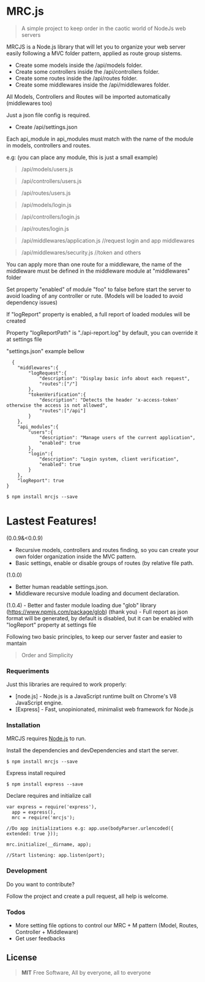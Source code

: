 


# MRC.js

>A simple project to keep order in the caotic world of NodeJs web servers


MRCJS is a Node.js library that will let you to organize your web server easily following a MVC folder pattern, applied as route group sistems.

  - Create some models inside the /api/models folder.
  - Create some controllers inside the /api/controllers folder.
  - Create some routes inside the /api/routes folder.
  - Create some middlewares inside the /api/middlewares folder.
  
  All Models, Controllers and Routes will be imported automatically (middlewares too)
  
  Just a json file config is required.
  
   - Create  /api/settings.json
   
Each api_module in api_modules must match with the name of the module in models, controllers and routes.
   
   e.g:    (you can place any module, this is just a small example)
   
>/api/models/users.js

>/api/controllers/users.js

>/api/routes/users.js

>/api/models/login.js

>/api/controllers/login.js

>/api/routes/login.js

>/api/middlewares/application.js //request login and app middlewares

>/api/middlewares/security.js //token and others
   
   You can apply more than one route for a middleware,  the name of the middleware must be defined in the middleware module at "middlewares" folder
   
   Set property "enabled" of module "foo" to false before start the server to avoid loading of any controller or rute. (Models will be loaded to avoid dependency issues) 

  If "logReport" property is enabled, a full report of loaded modules will be created
  
  Property "logReportPath" is "./api-report.log" by default, you can override it at settings file

"settings.json" example bellow
  
	  {
		"middlewares":{
			"logRequest":{
				"description": "Display basic info about each request",
				"routes":["/"]
			},
			"tokenVerification":{
				"description": "Detects the header 'x-access-token' otherwise the access is not allowed",
				"routes":["/api"]
			}
		},
		"api_modules":{
			"users":{
				"description": "Manage users of the current application",
				"enabled": true
			},
			"login":{
				"description": "Login system, client verification",
				"enabled": true
			}
		},
	    "logReport": true
	}	

  ```
$ npm install mrcjs --save
```
  
# Lastest Features!

  (0.0.9&<0.0.9) 
  - Recursive models, controllers and routes finding, so you can create your own folder organization inside the MVC pattern.
  - Basic settings, enable or disable groups of routes (by relative file path.
  
  (1.0.0) 
  - Better human readable settings.json.
  - Middleware recursive module loading and document declaration.

(1.0.4) 
	- Better and faster module loading due "glob" library 	(https://www.npmjs.com/package/glob) (thank you)
	- Full report as json format will be generated, by default is disabled, but it can be enabled with "logReport" property at settings file

Following two basic principles, to keep our server faster and easier to mantain

> Order and Simplicity


### Requeriments

Just this libraries are required to work properly:

* [node.js] - Node.js is a JavaScript runtime built on Chrome's V8 JavaScript engine.
* [Express] - Fast, unopinionated, minimalist web framework for Node.js


### Installation

MRCJS requires [Node.js](https://nodejs.org/) to run.

Install the dependencies and devDependencies and start the server.

```
$ npm install mrcjs --save
```

Express install required
```
$ npm install express --save
```

Declare requires and initialize call

```
var express = require('express'),
  app = express(),
  mrc = require('mrcjs');
  
//Do app initializations e.g: app.use(bodyParser.urlencoded({ extended: true }));

mrc.initialize(__dirname, app);

//Start listening: app.listen(port);
```

### Development

Do you want to contribute? 

Follow the project and create a pull request, all help is welcome.

### Todos

 - More setting file options to control our MRC + M pattern (Model, Routes, Controller + Middleware)
 - Get user feedbacks


License
----

>**MIT**
>Free Software, All by everyone, all to everyone



